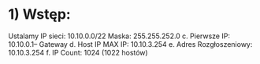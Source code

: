 # 1) Wstęp: 
Ustalamy IP sieci: 10.10.0.0/22 
Maska: 255.255.252.0 
c.	Pierwsze IP: 10.10.0.1– Gateway 
d.	Host IP MAX IP: 10.10.3.254 
e.	Adres Rozgłoszeniowy: 10.10.3.254
f.	IP Count: 1024 (1022 hostów)
